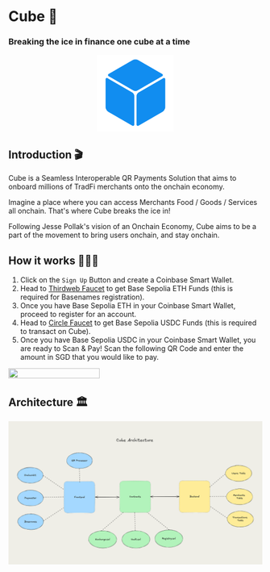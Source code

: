 # Cube 🧊

### Breaking the ice in finance one cube at a time

<div align="center">
<img 
  src="https://github.com/usecube/.github/blob/main/assets/png/cube-blue.png?raw=true" 
  style="width:30%; height:30%;"
/>
</div>

## Introduction 🎬

Cube is a Seamless Interoperable QR Payments Solution that aims to onboard millions of TradFi merchants onto the onchain economy.

Imagine a place where you can access Merchants Food / Goods / Services all onchain. That's where Cube breaks the ice in!

Following Jesse Pollak's vision of an Onchain Economy, Cube aims to be a part of the movement to bring users onchain, and stay onchain.

## How it works 👷🏻‍♂️

1. Click on the `Sign Up` Button and create a Coinbase Smart Wallet.
2. Head to [Thirdweb Faucet](https://thirdweb.com/base-sepolia-testnet) to get Base Sepolia ETH Funds (this is required for Basenames registration).
3. Once you have Base Sepolia ETH in your Coinbase Smart Wallet, proceed to register for an account.
4. Head to [Circle Faucet](https://faucet.circle.com/) to get Base Sepolia USDC Funds (this is required to transact on Cube).
5. Once you have Base Sepolia USDC in your Coinbase Smart Wallet, you are ready to Scan & Pay! Scan the following QR Code and enter the amount in SGD that you would like to pay.

<img 
  src="https://github.com/usecube/.github/blob/main/assets/png/333-carrot-cake-qr.png?raw=true" 
  style="width:60%; height:60%;"
/>

## Architecture 🏛️
<img 
  src="https://github.com/usecube/.github/blob/main/assets/png/cube-architecture-bg.png?raw=true" 
  style="width:100%; height:100%;"
/>
</div>
